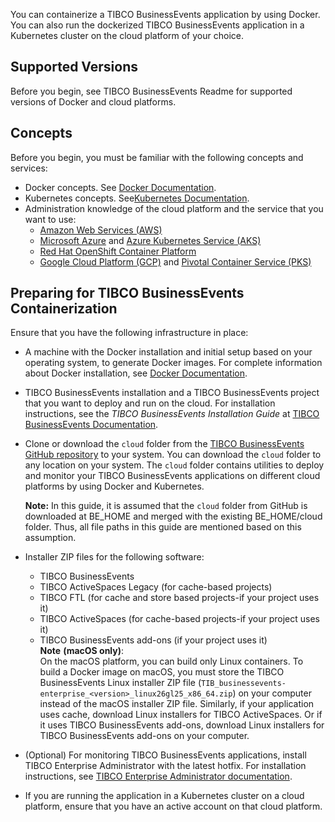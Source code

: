 You can containerize a TIBCO BusinessEvents application by using Docker. You can also run the dockerized TIBCO BusinessEvents application in a Kubernetes cluster on the cloud platform of your choice.

## Supported Versions

Before you begin, see TIBCO BusinessEvents Readme for supported versions of Docker and cloud platforms.

## Concepts

Before you begin, you must be familiar with the following concepts and services:

-   Docker concepts. See [Docker Documentation](https://docs.docker.com/).
-   Kubernetes concepts. See[Kubernetes Documentation](https://kubernetes.io/docs/home/).
-   Administration knowledge of the cloud platform and the service that you want to use:
    -   [Amazon Web Services \(AWS\)](https://docs.aws.amazon.com/)
    -   [Microsoft Azure](https://docs.microsoft.com/en-us/azure/) and [Azure Kubernetes Service \(AKS\)](https://docs.microsoft.com/en-us/azure/aks/)
    -   [Red Hat OpenShift Container Platform](https://access.redhat.com/documentation/en-us/openshift_container_platform/)
    -   [Google Cloud Platform \(GCP\)](https://cloud.google.com/docs/) and [Pivotal Container Service \(PKS\)](https://docs.pivotal.io/runtimes/pks)

## Preparing for TIBCO BusinessEvents Containerization

Ensure that you have the following infrastructure in place:

-   A machine with the Docker installation and initial setup based on your operating system, to generate Docker images. For complete information about Docker installation, see [Docker Documentation](https://docs.docker.com/).
-   TIBCO BusinessEvents installation and a TIBCO BusinessEvents project that you want to deploy and run on the cloud. For installation instructions, see the *TIBCO BusinessEvents Installation Guide* at [TIBCO BusinessEvents Documentation](https://docs.tibco.com/products/tibco-businessevents-enterprise-edition).
-   Clone or download the `cloud` folder from the [TIBCO BusinessEvents GitHub repository](https://github.com/TIBCOSoftware/be-tools/tree/v1.0) to your system. You can download the `cloud` folder to any location on your system. The `cloud` folder contains utilities to deploy and monitor your TIBCO BusinessEvents applications on different cloud platforms by using Docker and Kubernetes.

    **Note:** In this guide, it is assumed that the `cloud` folder from GitHub is downloaded at BE_HOME and merged with the existing BE_HOME/cloud folder. Thus, all file paths in this guide are mentioned based on this assumption.

-   Installer ZIP files for the following software:

    -   TIBCO BusinessEvents
    -   TIBCO ActiveSpaces Legacy \(for cache-based projects\)
    -   TIBCO FTL \(for cache and store based projects-if your project uses it\)
    -   TIBCO ActiveSpaces \(for cache-based projects-if your project uses it\)
    -   TIBCO BusinessEvents add-ons \(if your project uses it\)<br>
**Note** **\(macOS only\)**: <br>
    On the macOS platform, you can build only Linux containers. To build a Docker image on macOS, you must store the TIBCO BusinessEvents Linux installer ZIP file \(`TIB_businessevents-enterprise_<version>_linux26gl25_x86_64.zip`\) on your computer instead of the macOS installer ZIP file. Similarly, if your application uses cache, download Linux installers for TIBCO ActiveSpaces. Or if it uses TIBCO BusinessEvents add-ons, download Linux installers for TIBCO BusinessEvents add-ons on your computer.

-   \(Optional\) For monitoring TIBCO BusinessEvents applications, install TIBCO Enterprise Administrator with the latest hotfix. For installation instructions, see [TIBCO Enterprise Administrator documentation](https://docs.tibco.com/products/tibco-enterprise-administrator).
-   If you are running the application in a Kubernetes cluster on a cloud platform, ensure that you have an active account on that cloud platform.

